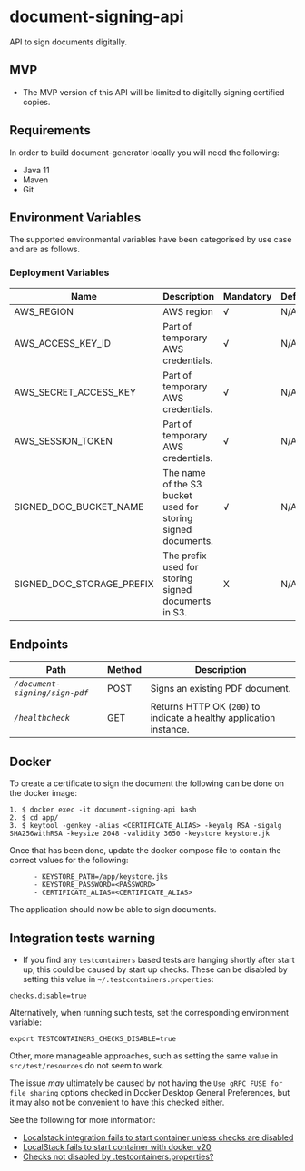 # document-signing-api
API to sign documents digitally.

## MVP

* The MVP version of this API will be limited to digitally signing certified copies.

## Requirements
In order to build document-generator locally you will need the following:
- Java 11
- Maven
- Git

## Environment Variables

The supported environmental variables have been categorised by use case and are as follows.

### Deployment Variables
| Name                      | Description                                                  | Mandatory | Default | Example                |
|---------------------------|--------------------------------------------------------------|-----------|---------|------------------------|
| AWS_REGION                | AWS region                                                   | √         | N/A     | `eu-west-2`            |
| AWS_ACCESS_KEY_ID         | Part of temporary AWS credentials.                           | √         | N/A     | `ASIA...`              |
| AWS_SECRET_ACCESS_KEY     | Part of temporary AWS credentials.                           | √         | N/A     | `UgO8...`              |
| AWS_SESSION_TOKEN         | Part of temporary AWS credentials.                           | √         | N/A     | `IQoJ...`              |
| SIGNED_DOC_BUCKET_NAME    | The name of the S3 bucket used for storing signed documents. | √         | N/A     | `document-signing-api` | 
| SIGNED_DOC_STORAGE_PREFIX | The prefix used for storing signed documents in S3.          | X         | N/A     | `cidev`                |

## Endpoints
| Path                           | Method | Description                                                         |
|--------------------------------|--------|---------------------------------------------------------------------|
| *`/document-signing/sign-pdf`* | POST   | Signs an existing PDF document.                                     |
| *`/healthcheck`*               | GET    | Returns HTTP OK (`200`) to indicate a healthy application instance. |

## Docker
To create a certificate to sign the document the following can be done on the docker image:
```
1. $ docker exec -it document-signing-api bash
2. $ cd app/
3. $ keytool -genkey -alias <CERTIFICATE_ALIAS> -keyalg RSA -sigalg SHA256withRSA -keysize 2048 -validity 3650 -keystore keystore.jk
```

Once that has been done, update the docker compose file to contain the correct values for the following:
```
      - KEYSTORE_PATH=/app/keystore.jks
      - KEYSTORE_PASSWORD=<PASSWORD>
      - CERTIFICATE_ALIAS=<CERTIFICATE_ALIAS>
```

The application should now be able to sign documents.

## Integration tests warning

* If you find any `testcontainers` based tests are hanging shortly after start up, this could be caused by start up 
checks. These can be disabled by setting this value in `~/.testcontainers.properties`:

```
checks.disable=true
```

Alternatively, when running such tests, set the corresponding environment variable:

```
export TESTCONTAINERS_CHECKS_DISABLE=true
```

Other, more manageable approaches, such as setting the same value in  `src/test/resources` do not seem to work.

The issue _may_ ultimately be caused by not having the `Use gRPC FUSE for file sharing` options checked in 
Docker Desktop General Preferences, but it may also not be convenient to have this checked either.

See the following for more information:

* [Localstack integration fails to start container unless checks are disabled ](https://github.com/testcontainers/testcontainers-java/issues/3790)
* [LocalStack fails to start container with docker v20](https://github.com/localstack/localstack/issues/3446)
* [Checks not disabled by .testcontainers.properties?](https://github.com/testcontainers/testcontainers-java/issues/2312)



